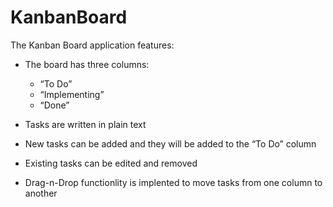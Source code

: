 # KanbanBoard

The Kanban Board application features:

- The board has three columns:

  - “To Do”
  - “Implementing”
  - “Done”

- Tasks are written in plain text

- New tasks can be added and they will be added to the “To Do” column

- Existing tasks can be edited and removed

- Drag-n-Drop functionlity is implented to move tasks from one column to another
